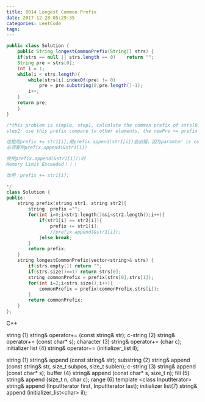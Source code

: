 ```yaml
---
title: 0014 Longest Common Prefix
date: 2017-12-28 05:29:35
categories: LeetCode
tags:
---
```


```java
public class Solution {
    public String longestCommonPrefix(String[] strs) {
    if(strs == null || strs.length == 0)    return "";
    String pre = strs[0];
    int i = 1;
    while(i < strs.length){
        while(strs[i].indexOf(pre) != 0)
            pre = pre.substring(0,pre.length()-1);
        i++;
    }
    return pre;
    }
}
```


```cpp
/*this problem is simple, step1, calculate the common prefix of strs[0] and strs[1]
step2: use this prefix compare to other elements, the newPre <= prefix !!

这题用prefix += str1[i];用prefix.append(str1[i])会出错，因为paramter is const char *
必须要用prefix.append(&str1[i])

使用prefix.append(&str1[i]);时
Memory Limit Exceeded！！！

改用：prefix += str1[i];

*/
class Solution {
public:
    string prefix(string str1, string str2){
        string  prefix ="";
        for(int i=0;i<str1.length()&&i<str2.length();i++){
            if(str1[i] == str2[i]){
                prefix += str1[i];
                //prefix.append(&str1[i]);
            }else break;
        }
        return prefix;
    }
    string longestCommonPrefix(vector<string>& strs) {
        if(strs.empty()) return "";
        if(strs.size()==1) return strs[0];
        string commonPrefix = prefix(strs[0],strs[1]);
        for(int i=2;i<strs.size();i++){
            commonPrefix = prefix(commonPrefix,strs[i]);
        }
        return commonPrefix;
    }
};
```
C++ 

string (1) string& operator+= (const string& str);
c-string (2) string& operator+= (const char* s);
character (3) string& operator+= (char c);
initializer list (4) string& operator+= (initializer_list<char> il);

string (1) string& append (const string& str);
substring (2) string& append (const string& str, size_t subpos, size_t sublen);
c-string (3) string& append (const char* s);
buffer (4) string& append (const char* s, size_t n);
fill (5) string& append (size_t n, char c);
range (6) template &lt;class InputIterator&gt; string& append (InputIterator first, InputIterator last);
initializer list(7) string& append (initializer_list&lt;char&gt; il);
